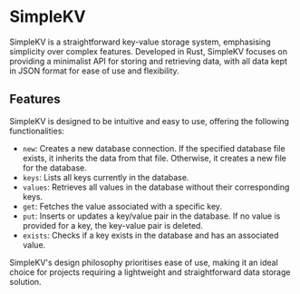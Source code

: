 # SimpleKV

SimpleKV is a straightforward key-value storage system, emphasising simplicity
over complex features. Developed in Rust, SimpleKV focuses on providing a
minimalist API for storing and retrieving data, with all data kept in JSON
format for ease of use and flexibility.

## Features

SimpleKV is designed to be intuitive and easy to use, offering the following
functionalities:

- `new`: Creates a new database connection. If the specified database file
  exists, it inherits the data from that file. Otherwise, it creates a new file
  for the database.
- `keys`: Lists all keys currently in the database.
- `values`: Retrieves all values in the database without their corresponding
  keys.
- `get`: Fetches the value associated with a specific key.
- `put`: Inserts or updates a key/value pair in the database. If no value is
  provided for a key, the key-value pair is deleted.
- `exists`: Checks if a key exists in the database and has an associated value.

SimpleKV's design philosophy prioritises ease of use, making it an ideal choice
for projects requiring a lightweight and straightforward data storage solution.
